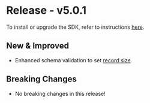 # Release - v5.0.1

To install or upgrade the SDK, refer to instructions [here](../../Getting_Started.md#installation).

## New & Improved

* Enhanced schema validation to set [record size](Glossary.md#record-size).

## Breaking Changes

* No breaking changes in this release!